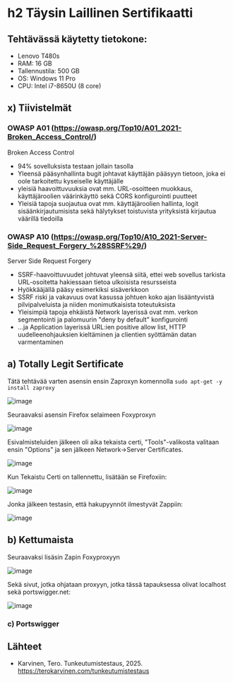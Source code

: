 # h2 Täysin Laillinen Sertifikaatti

## Tehtävässä käytetty tietokone:
* Lenovo T480s
* RAM: 16 GB
* Tallennustila: 500 GB
* OS: Windows 11 Pro
* CPU: Intel i7-8650U (8 core)

## x) Tiivistelmät

### OWASP A01 (https://owasp.org/Top10/A01_2021-Broken_Access_Control/)

Broken Access Control
* 94% sovelluksista testaan jollain tasolla
* Yleensä pääsynhallinta bugit johtavat käyttäjän pääsyyn tietoon, joka ei oole tarkoitettu kyseiselle käyttäjälle
* yleisiä haavoittuvuuksia ovat mm. URL-osoitteen muokkaus, käyttäjäroolien väärinkäyttö sekä CORS konfigurointi puutteet
* Yleisiä tapoja suojautua ovat mm. käyttäjäroolien hallinta, logit sisäänkirjautumisista sekä hälytykset toistuvista yrityksistä kirjautua väärillä tiedoilla

### OWASP A10 (https://owasp.org/Top10/A10_2021-Server-Side_Request_Forgery_%28SSRF%29/)

Server Side Request Forgery
* SSRF-haavoittuvuudet johtuvat yleensä siitä, ettei web sovellus tarkista URL-osoitetta hakiessaan tietoa ulkoisista resursseista
* Hyökkääjällä pääsy esimerkiksi sisäverkkoon
* SSRF riski ja vakavuus ovat kasussa johtuen koko ajan lisääntyvistä pilvipalveluista ja niiden monimutkaisista toteutuksista
* Yleisimpiä tapoja ehkäistä Network layerissä ovat mm. verkon segmentointi ja palomuurin "deny by default" konfigurointi
* ...ja Application layerissä URL:ien positive allow list, HTTP uudelleenohjauksien kieltäminen ja clientien syöttämän datan varmentaminen

## a) Totally Legit Sertificate

Tätä tehtävää varten asensin ensin Zaproxyn komennolla `sudo apt-get -y install zaproxy`

![image](https://github.com/user-attachments/assets/f251f856-cbf4-4ded-98d9-04ea5466402e)

Seuraavaksi asensin Firefox selaimeen Foxyproxyn

![image](https://github.com/user-attachments/assets/75c82201-91d6-478e-98df-9e58a70ea31c)

Esivalmisteluiden jälkeen oli aika tekaista certi, "Tools"-valikosta valitaan ensin "Options" ja sen jälkeen Network->Server Certificates. 

![image](https://github.com/user-attachments/assets/584a40ce-bd99-4f58-a332-f99c1ff128a4)

Kun Tekaistu Certi on tallennettu, lisätään se Firefoxiin:

![image](https://github.com/user-attachments/assets/d3e328c9-b426-4f43-a739-715cd6e1c3ad)

Jonka jälkeen testasin, että hakupyynnöt ilmestyvät Zappiin:

![image](https://github.com/user-attachments/assets/fe4d7ea7-316e-40c1-80b0-23a68b8e5e4b)

## b) Kettumaista

Seuraavaksi lisäsin Zapin Foxyproxyyn

![image](https://github.com/user-attachments/assets/e5b9f0e3-9e9d-4ffa-ab57-dcf9d3bf8afb)

Sekä sivut, jotka ohjataan proxyyn, jotka tässä tapauksessa olivat localhost sekä portswigger.net:

![image](https://github.com/user-attachments/assets/fc99c727-4035-421f-b6f0-846b16d593b9)

### c) Portswigger




## Lähteet


* Karvinen, Tero. Tunkeutumistestaus, 2025. https://terokarvinen.com/tunkeutumistestaus
